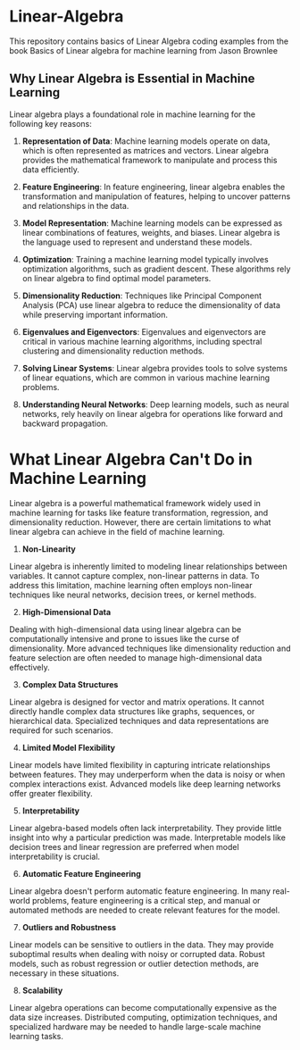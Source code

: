 # Linear-Algebra 
This repository contains basics of Linear Algebra coding examples from the book  Basics of Linear algebra for machine learning from Jason Brownlee


## Why Linear Algebra is Essential in Machine Learning

Linear algebra plays a foundational role in machine learning for the following key reasons:

1. **Representation of Data**: Machine learning models operate on data, which is often represented as matrices and vectors. Linear algebra provides the mathematical framework to manipulate and process this data efficiently.

2. **Feature Engineering**: In feature engineering, linear algebra enables the transformation and manipulation of features, helping to uncover patterns and relationships in the data.

3. **Model Representation**: Machine learning models can be expressed as linear combinations of features, weights, and biases. Linear algebra is the language used to represent and understand these models.

4. **Optimization**: Training a machine learning model typically involves optimization algorithms, such as gradient descent. These algorithms rely on linear algebra to find optimal model parameters.

5. **Dimensionality Reduction**: Techniques like Principal Component Analysis (PCA) use linear algebra to reduce the dimensionality of data while preserving important information.

6. **Eigenvalues and Eigenvectors**: Eigenvalues and eigenvectors are critical in various machine learning algorithms, including spectral clustering and dimensionality reduction methods.

7. **Solving Linear Systems**: Linear algebra provides tools to solve systems of linear equations, which are common in various machine learning problems.

8. **Understanding Neural Networks**: Deep learning models, such as neural networks, rely heavily on linear algebra for operations like forward and backward propagation.


# What Linear Algebra Can't Do in Machine Learning

Linear algebra is a powerful mathematical framework widely used in machine learning for tasks like feature transformation, regression, and dimensionality reduction. However, there are certain limitations to what linear algebra can achieve in the field of machine learning.

1. **Non-Linearity**

Linear algebra is inherently limited to modeling linear relationships between variables. It cannot capture complex, non-linear patterns in data. To address this limitation, machine learning often employs non-linear techniques like neural networks, decision trees, or kernel methods.

2. **High-Dimensional Data**

Dealing with high-dimensional data using linear algebra can be computationally intensive and prone to issues like the curse of dimensionality. More advanced techniques like dimensionality reduction and feature selection are often needed to manage high-dimensional data effectively.


3. **Complex Data Structures**

Linear algebra is designed for vector and matrix operations. It cannot directly handle complex data structures like graphs, sequences, or hierarchical data. Specialized techniques and data representations are required for such scenarios.

4. **Limited Model Flexibility**

Linear models have limited flexibility in capturing intricate relationships between features. They may underperform when the data is noisy or when complex interactions exist. Advanced models like deep learning networks offer greater flexibility.

5. **Interpretability**

Linear algebra-based models often lack interpretability. They provide little insight into why a particular prediction was made. Interpretable models like decision trees and linear regression are preferred when model interpretability is crucial.

6. **Automatic Feature Engineering**

Linear algebra doesn't perform automatic feature engineering. In many real-world problems, feature engineering is a critical step, and manual or automated methods are needed to create relevant features for the model.

7. **Outliers and Robustness**

Linear models can be sensitive to outliers in the data. They may provide suboptimal results when dealing with noisy or corrupted data. Robust models, such as robust regression or outlier detection methods, are necessary in these situations.

8. **Scalability**

Linear algebra operations can become computationally expensive as the data size increases. Distributed computing, optimization techniques, and specialized hardware may be needed to handle large-scale machine learning tasks.


